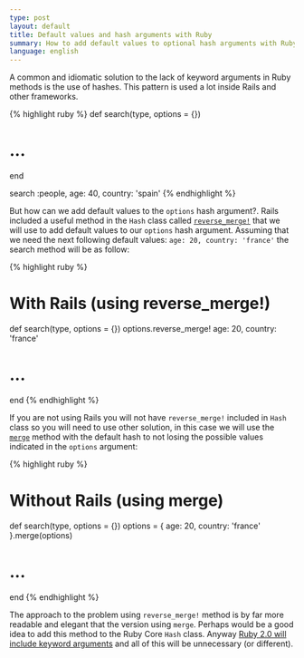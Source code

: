 ```yaml
---
type: post
layout: default
title: Default values and hash arguments with Ruby
summary: How to add default values to optional hash arguments with Ruby methods.
language: english
---
```


A common and idiomatic solution to the lack of keyword arguments in Ruby methods is the use of hashes. This pattern is used a lot inside Rails and other frameworks.

{% highlight ruby %}
def search(type, options = {})
  # ...
end

search :people, age: 40, country: 'spain'
{% endhighlight %}

But how can we add default values to the `options` hash argument?. Rails included a useful method in the `Hash` class called [`reverse_merge!`](http://api.rubyonrails.org/v2.3.8/classes/ActiveSupport/CoreExtensions/Hash/ReverseMerge.html) that we will use to add default values to our `options` hash argument. Assuming that we need the next following default values: `age: 20, country: 'france'` the search method will be as follow:

{% highlight ruby %}
# With Rails (using reverse_merge!)
def search(type, options = {})
  options.reverse_merge! age: 20, country: 'france'
  # ...
end
{% endhighlight %}

If you are not using Rails you will not have `reverse_merge!` included in `Hash` class so you will need to use other solution, in this case we will use the [`merge`](http://www.ruby-doc.org/core-1.9.3/Hash.html#method-i-merge) method with the default hash to not losing the possible values indicated in the `options` argument:

{% highlight ruby %}
# Without Rails (using merge)
def search(type, options = {})
  options = { age: 20, country: 'france' }.merge(options)
  # ...
end
{% endhighlight %}

The approach to the problem using `reverse_merge!` method is by far more readable and elegant that the version using `merge`. Perhaps would be a good idea to add this method to the Ruby Core `Hash` class. Anyway [Ruby 2.0 will include keyword arguments](http://ruby-dev.info/posts/44602) and all of this will be unnecessary (or different).
